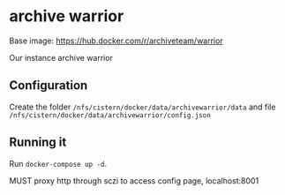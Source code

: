# archive warrior

Base image: https://hub.docker.com/r/archiveteam/warrior

Our instance archive warrior



## Configuration

Create the folder `/nfs/cistern/docker/data/archivewarrior/data` and file `/nfs/cistern/docker/data/archivewarrior/config.json`


## Running it

Run `docker-compose up -d`.

MUST proxy http through sczi to access config page, localhost:8001
